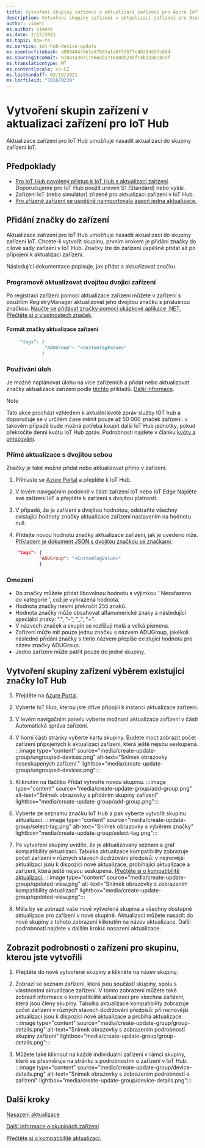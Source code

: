 ```yaml
---
title: Vytvoření skupiny zařízení v aktualizaci zařízení pro Azure IoT Hub | Microsoft Docs
description: Vytvoření skupiny zařízení v aktualizaci zařízení pro Azure IoT Hub
author: vimeht
ms.author: vimeht
ms.date: 2/17/2021
ms.topic: how-to
ms.service: iot-hub-device-update
ms.openlocfilehash: a0894047db1ed7687a1a0f5f87fc4020ddf7c694
ms.sourcegitcommit: 910a1a38711966cb171050db245fc3b22abc8c5f
ms.translationtype: MT
ms.contentlocale: cs-CZ
ms.lasthandoff: 03/19/2021
ms.locfileid: "101679239"
---
```

# <a name="create-device-groups-in-device-update-for-iot-hub"></a>Vytvoření skupin zařízení v aktualizaci zařízení pro IoT Hub
Aktualizace zařízení pro IoT Hub umožňuje nasadit aktualizaci do skupiny zařízení IoT.

## <a name="prerequisites"></a>Předpoklady

* [Pro IoT Hub povolený přístup k IoT Hub s aktualizací zařízení](create-device-update-account.md). Doporučujeme pro IoT Hub použít úroveň S1 (Standard) nebo vyšší. 
* Zařízení IoT (nebo simulátor) zřízené pro aktualizaci zařízení v IoT Hub.
* [Pro zřízené zařízení se úspěšně naimportovala aspoň jedna aktualizace.](import-update.md)

## <a name="add-a-tag-to-your-devices"></a>Přidání značky do zařízení  

Aktualizace zařízení pro IoT Hub umožňuje nasadit aktualizaci do skupiny zařízení IoT. Chcete-li vytvořit skupinu, prvním krokem je přidání značky do cílové sady zařízení v IoT Hub. Značky lze do zařízení úspěšně přidat až po připojení k aktualizaci zařízení.

Následující dokumentace popisuje, jak přidat a aktualizovat značku.

### <a name="programmatically-update-device-twin"></a>Programově aktualizovat dvojitou dvojici zařízení

Po registraci zařízení pomocí aktualizace zařízení můžete v zařízení s použitím RegistryManager aktualizovat jeho dvojitou značku s příslušnou značkou. 
[Naučte se přidávat značky pomocí ukázkové aplikace .NET.](../iot-hub/iot-hub-csharp-csharp-twin-getstarted.md)  
[Přečtěte si o vlastnostech značek](../iot-hub/iot-hub-devguide-device-twins.md#tags-and-properties-format).

#### <a name="device-update-tag-format"></a>Formát značky aktualizace zařízení

```markdown
     "tags": {
              "ADUGroup": "<CustomTagValue>"
             }
```

### <a name="using-jobs"></a>Používání úloh

Je možné naplánovat úlohu na více zařízeních a přidat nebo aktualizovat značky aktualizace zařízení podle [těchto](../iot-hub/iot-hub-devguide-jobs.md) příkladů. [Další informace](../iot-hub/iot-hub-csharp-csharp-schedule-jobs.md).

  > [!NOTE] 
  > Tato akce prochází vzhledem k aktuální kvótě zpráv služby IOT hub a doporučuje se v určitém čase měnit pouze až 50 000 značek zařízení. v takovém případě bude možná potřeba koupit další IoT Hub jednotky, pokud překročíte denní kvótu IoT Hub zpráv. Podrobnosti najdete v článku [kvóty a omezování](../iot-hub/iot-hub-devguide-quotas-throttling.md#quotas-and-throttling).

### <a name="direct-twin-updates"></a>Přímé aktualizace s dvojitou sebou

Značky je také možné přidat nebo aktualizovat přímo v zařízení.

1. Přihlaste se [Azure Portal](https://portal.azure.com) a přejděte k IoT Hub.

2. V levém navigačním podokně v části zařízení IoT nebo IoT Edge Najděte své zařízení IoT a přejděte k zařízení s dvojitou platností.

3. V případě, že je zařízení s dvojitou hodnotou, odstraňte všechny existující hodnoty značky aktualizace zařízení nastavením na hodnotu null.

4. Přidejte novou hodnotu značky aktualizace zařízení, jak je uvedeno níže. [Příkladem je dokument JSON s dvojitou značkou se značkami.](../iot-hub/iot-hub-devguide-device-twins.md#device-twins)

```JSON
    "tags": {
            "ADUGroup": "<CustomTagValue>"
            }
```

### <a name="limitations"></a>Omezení

* Do značky můžete přidat libovolnou hodnotu s výjimkou ' Nezařazeno do kategorie ', což je vyhrazená hodnota.
* Hodnota značky nesmí překročit 255 znaků.
* Hodnota značky může obsahovat alfanumerické znaky a následující speciální znaky: ".", "-", "_", "~".
* V názvech značek a skupin se rozlišují malá a velká písmena.
* Zařízení může mít pouze jednu značku s názvem ADUGroup, jakékoli následné přidání značky s tímto názvem přepíše existující hodnotu pro název značky ADUGroup.
* Jedno zařízení může patřit pouze do jedné skupiny.

## <a name="create-a-device-group-by-selecting-an-existing-iot-hub-tag"></a>Vytvoření skupiny zařízení výběrem existující značky IoT Hub

1. Přejděte na [Azure Portal](https://portal.azure.com).

2. Vyberte IoT Hub, kterou jste dříve připojili k instanci aktualizace zařízení.

3. V levém navigačním panelu vyberte možnost aktualizace zařízení v části Automatická správa zařízení.

4. V horní části stránky vyberte kartu skupiny. Budete moct zobrazit počet zařízení připojených k aktualizaci zařízení, která ještě nejsou seskupená.
   :::image type="content" source="media/create-update-group/ungrouped-devices.png" alt-text="Snímek obrazovky neseskupených zařízení." lightbox="media/create-update-group/ungrouped-devices.png":::

5. Kliknutím na tlačítko Přidat vytvořte novou skupinu.
   :::image type="content" source="media/create-update-group/add-group.png" alt-text="Snímek obrazovky s přidáním skupiny zařízení" lightbox="media/create-update-group/add-group.png":::

6. Vyberte ze seznamu značku IoT Hub a pak vyberte vytvořit skupinu aktualizací.
   :::image type="content" source="media/create-update-group/select-tag.png" alt-text="Snímek obrazovky s výběrem značky" lightbox="media/create-update-group/select-tag.png":::

7. Po vytvoření skupiny uvidíte, že je aktualizovaný seznam a graf kompatibility aktualizací.  Tabulka aktualizace kompatibility zobrazuje počet zařízení v různých stavech dodržování předpisů: v nejnovější aktualizaci jsou k dispozici nové aktualizace, probíhající aktualizace a zařízení, která ještě nejsou seskupená. [Přečtěte si o kompatibilitě aktualizací.](device-update-compliance.md) 
    :::image type="content" source="media/create-update-group/updated-view.png" alt-text="Snímek obrazovky s zobrazením kompatibility aktualizací" lightbox="media/create-update-group/updated-view.png":::

8. Měla by se zobrazit vaše nově vytvořená skupina a všechny dostupné aktualizace pro zařízení v nové skupině. Aktualizaci můžete nasadit do nové skupiny z tohoto zobrazení kliknutím na název aktualizace. Další podrobnosti najdete v dalším kroku: nasazení aktualizace.

## <a name="view-device-details-for-the-group-you-created"></a>Zobrazit podrobnosti o zařízení pro skupinu, kterou jste vytvořili

1. Přejděte do nově vytvořené skupiny a klikněte na název skupiny.

2. Zobrazí se seznam zařízení, která jsou součástí skupiny, spolu s vlastnostmi aktualizace zařízení. V tomto zobrazení můžete také zobrazit informace o kompatibilitě aktualizací pro všechna zařízení, která jsou členy skupiny. Tabulka aktualizace kompatibility zobrazuje počet zařízení v různých stavech dodržování předpisů: při nejnovější aktualizaci jsou k dispozici nové aktualizace a probíhá aktualizace.
   :::image type="content" source="media/create-update-group/group-details.png" alt-text="Snímek obrazovky s zobrazením podrobností skupiny zařízení" lightbox="media/create-update-group/group-details.png":::

3. Můžete také kliknout na každé individuální zařízení v rámci skupiny, které se přesměruje na stránku s podrobnostmi o zařízení v IoT Hub.
   :::image type="content" source="media/create-update-group/device-details.png" alt-text="Snímek obrazovky s zobrazením podrobností o zařízení" lightbox="media/create-update-group/device-details.png":::

## <a name="next-steps"></a>Další kroky 

[Nasazení aktualizace](deploy-update.md)

[Další informace o skupinách zařízení](device-update-groups.md)

[Přečtěte si o kompatibilitě aktualizací.](device-update-compliance.md)
